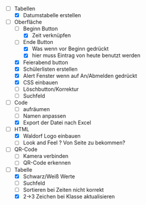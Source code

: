 - [ ] Tabellen
	- [x] Datumstabelle erstellen
- [ ] Oberfläche
	- [ ] Beginn Button 
		- [x] Zeit verknüpfen
	- [ ] Ende Button
		- [x] Was wenn vor Beginn gedrückt
		- [x] hier muss Eintrag von heute benutzt werden
	- [x] Feierabend button
	- [x] Schülerlisten erstellen
	- [x] Alert Fenster wenn auf An/Abmelden gedrückt
	- [x] CSS einbauen
	- [ ] Löschbutton/Korrektur
	- [ ] Suchfeld
- [ ] Code
	- [ ] aufräumen
	- [ ] Namen anpassen
	- [x] Export der Datei nach Excel
- [ ] HTML
	- [x] Waldorf Logo einbauen
	- [ ] Look and Feel ? Von Seite zu bekommen?
- [ ] QR-Code
	- [ ] Kamera verbinden
	- [ ] QR-Code erkennen
- [ ] Tabelle
	- [x] Schwarz/Weiß Werte
	- [ ] Suchfeld	
	- [ ] Sortieren bei Zeiten nicht korrekt
	- [x] 2->3 Zeichen bei Klasse aktualisieren
